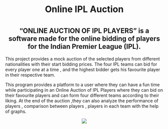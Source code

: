 <h1 align="center">Online IPL Auction<h1/>
<h2 align="center">“ONLINE AUCTION OF IPL PLAYERS” is a software made for the online bidding of players  for the Indian Premier League (IPL).</h2>
<p>This project provides a mock auction of the selected players from different nationalities with their start bidding prices. The four IPL teams can bid for every player one at a time , and the highest bidder gets his favourite player in their respective team.</p>
<p></p>This program provides a platform to a user where they can have a fun time while participating in an Online Auction of IPL Players where they can bid on their favourite players and can form four different teams according to their liking. At the end of the auction ,they can also analyze the performance of players , comparison between players , players in each team with the help of  graphs.
</p>

<p align="center"><img src="https://github.com/Rashi2608/Online-IPL-Auction/assets/138390220/924b59d2-362c-41f7-aa63-d064bafc1b47.png"</p>
